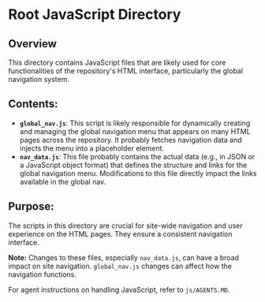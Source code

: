 # Root JavaScript Directory

## Overview

This directory contains JavaScript files that are likely used for core functionalities of the repository's HTML interface, particularly the global navigation system.

## Contents:

*   **`global_nav.js`**: This script is likely responsible for dynamically creating and managing the global navigation menu that appears on many HTML pages across the repository. It probably fetches navigation data and injects the menu into a placeholder element.
*   **`nav_data.js`**: This file probably contains the actual data (e.g., in JSON or a JavaScript object format) that defines the structure and links for the global navigation menu. Modifications to this file directly impact the links available in the global nav.

## Purpose:

The scripts in this directory are crucial for site-wide navigation and user experience on the HTML pages. They ensure a consistent navigation interface.

**Note:** Changes to these files, especially `nav_data.js`, can have a broad impact on site navigation. `global_nav.js` changes can affect how the navigation functions.

For agent instructions on handling JavaScript, refer to `js/AGENTS.MD`.
